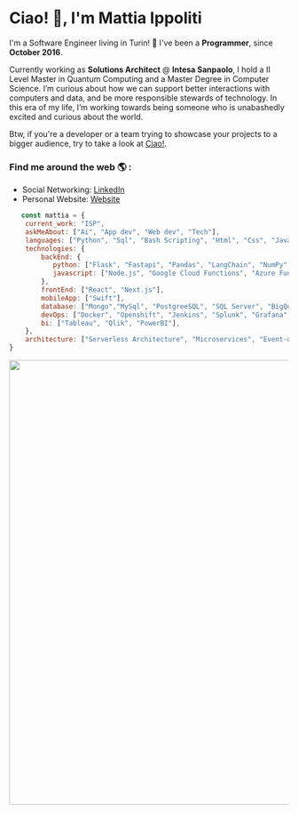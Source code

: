 # Ciao! 👋, I'm Mattia Ippoliti

I'm a Software Engineer living in Turin! 🕌 I've been a **Programmer**, since **October 2016**.

Currently working as **Solutions Architect** @ **Intesa Sanpaolo**, I hold a II Level Master in Quantum Computing and a Master Degree in Computer Science. I’m curious about how we can support better interactions with computers and data, and be more responsible stewards of technology. In this era of my life, I’m working towards being someone who is unabashedly excited and curious about the world.

Btw, if you're a developer or a team trying to showcase your projects to a bigger audience, try to take a look at [Ciao!](https://ciaobang.com).

### Find me around the web 🌎 :
- Social Networking: [LinkedIn](https://www.linkedin.com/in/MattiaIppoliti/)
- Personal Website: [Website](https://mattiaippoliti.pages.dev/)

```js
   const mattia = {
    current_work: "ISP",
    askMeAbout: ["Ai", "App dev", "Web dev", "Tech"],
    languages: ["Python", "Sql", "Bash Scripting", "Html", "Css", "JavaScript", "Typescript", "C/C++"],
    technologies: {
        backEnd: {
           python: ["Flask", "Fastapi", "Pandas", "LangChain", "NumPy", "Matplotlib", "Scikit-Learn", "StatsModels", "SciPy", "Py-Torch", "XGBoost", "PySpark", "Qiskit"],
           javascript: ["Node.js", "Google Cloud Functions", "Azure Functions"]
        },
        frontEnd: ["React", "Next.js"],
        mobileApp: ["Swift"],
        database: ["Mongo","MySql", "PostgreeSQL", "SQL Server", "BigQuery"],  
        devOps: ["Docker", "Openshift", "Jenkins", "Splunk", "Grafana", "SonarQube"],
        bi: ["Tableau", "Qlik", "PowerBI"],
    },
    architecture: ["Serverless Architecture", "Microservices", "Event-driven", "Single page applications"],
}
```

<div align="center">
<picture>
  <img width=800 src="https://cdn.ciaobang.com/image/work/github.png" />
</picture>

</div>  &nbsp;
<div align="center">

